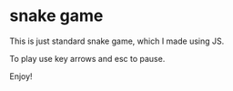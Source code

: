 # snake game

This is just standard snake game, which I made using JS.

To play use key arrows and esc to pause.

Enjoy!
